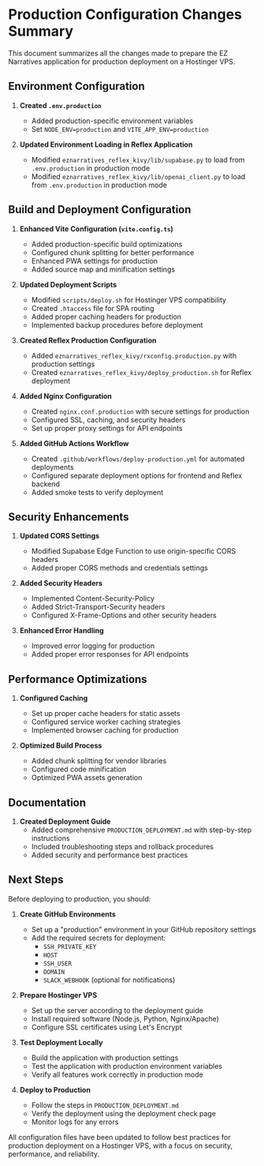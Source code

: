 # Production Configuration Changes Summary

This document summarizes all the changes made to prepare the EZ Narratives application for production deployment on a Hostinger VPS.

## Environment Configuration

1. **Created `.env.production`**
   - Added production-specific environment variables
   - Set `NODE_ENV=production` and `VITE_APP_ENV=production`

2. **Updated Environment Loading in Reflex Application**
   - Modified `eznarratives_reflex_kivy/lib/supabase.py` to load from `.env.production` in production mode
   - Modified `eznarratives_reflex_kivy/lib/openai_client.py` to load from `.env.production` in production mode

## Build and Deployment Configuration

1. **Enhanced Vite Configuration (`vite.config.ts`)**
   - Added production-specific build optimizations
   - Configured chunk splitting for better performance
   - Enhanced PWA settings for production
   - Added source map and minification settings

2. **Updated Deployment Scripts**
   - Modified `scripts/deploy.sh` for Hostinger VPS compatibility
   - Created `.htaccess` file for SPA routing
   - Added proper caching headers for production
   - Implemented backup procedures before deployment

3. **Created Reflex Production Configuration**
   - Added `eznarratives_reflex_kivy/rxconfig.production.py` with production settings
   - Created `eznarratives_reflex_kivy/deploy_production.sh` for Reflex deployment

4. **Added Nginx Configuration**
   - Created `nginx.conf.production` with secure settings for production
   - Configured SSL, caching, and security headers
   - Set up proper proxy settings for API endpoints

5. **Added GitHub Actions Workflow**
   - Created `.github/workflows/deploy-production.yml` for automated deployments
   - Configured separate deployment options for frontend and Reflex backend
   - Added smoke tests to verify deployment

## Security Enhancements

1. **Updated CORS Settings**
   - Modified Supabase Edge Function to use origin-specific CORS headers
   - Added proper CORS methods and credentials settings

2. **Added Security Headers**
   - Implemented Content-Security-Policy
   - Added Strict-Transport-Security headers
   - Configured X-Frame-Options and other security headers

3. **Enhanced Error Handling**
   - Improved error logging for production
   - Added proper error responses for API endpoints

## Performance Optimizations

1. **Configured Caching**
   - Set up proper cache headers for static assets
   - Configured service worker caching strategies
   - Implemented browser caching for production

2. **Optimized Build Process**
   - Added chunk splitting for vendor libraries
   - Configured code minification
   - Optimized PWA assets generation

## Documentation

1. **Created Deployment Guide**
   - Added comprehensive `PRODUCTION_DEPLOYMENT.md` with step-by-step instructions
   - Included troubleshooting steps and rollback procedures
   - Added security and performance best practices

## Next Steps

Before deploying to production, you should:

1. **Create GitHub Environments**
   - Set up a "production" environment in your GitHub repository settings
   - Add the required secrets for deployment:
     - `SSH_PRIVATE_KEY`
     - `HOST`
     - `SSH_USER`
     - `DOMAIN`
     - `SLACK_WEBHOOK` (optional for notifications)

2. **Prepare Hostinger VPS**
   - Set up the server according to the deployment guide
   - Install required software (Node.js, Python, Nginx/Apache)
   - Configure SSL certificates using Let's Encrypt

3. **Test Deployment Locally**
   - Build the application with production settings
   - Test the application with production environment variables
   - Verify all features work correctly in production mode

4. **Deploy to Production**
   - Follow the steps in `PRODUCTION_DEPLOYMENT.md`
   - Verify the deployment using the deployment check page
   - Monitor logs for any errors

All configuration files have been updated to follow best practices for production deployment on a Hostinger VPS, with a focus on security, performance, and reliability.